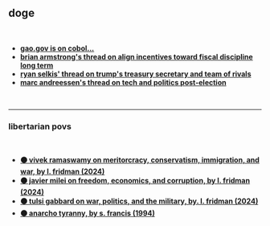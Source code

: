 ## doge

<br>

* **[gao.gov is on cobol...](https://www.gao.gov/products/gao-23-106821)**
* **[brian armstrong's thread on align incentives toward fiscal discipline long term](https://x.com/brian_armstrong/status/1858023954776207730)**
* **[ryan selkis' thread on trump's treasury secretary and team of rivals](https://x.com/twobitidiot/status/1858248993978884306)**
* **[marc andreessen's thread on tech and politics post-election](https://x.com/pmarca/status/1856443085473058964)**

<br>

---

### libertarian povs

<br>

* **[⚫️ vivek ramaswamy on meritorcracy, conservatism, immigration, and war, by l. fridman (2024)](https://www.youtube.com/watch?v=Q8Qk_3a3lUw)**
* **[⚫ javier milei on freedom, economics, and corruption, by l. fridman (2024)](https://www.youtube.com/watch?v=8NLzc9kobDk)**
* **[⚫ tulsi gabbard on war, politics, and the military, by. l. fridman (2024)](https://www.youtube.com/watch?v=_El9riy9Zjw)**
* **[⚫ anarcho tyranny, by s. francis (1994)](https://chroniclesmagazine.org/view/anarcho-tyranny-u-s-a/)**

